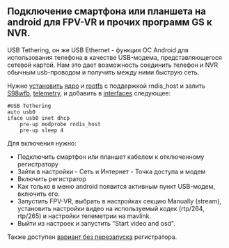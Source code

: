 ## Подключение смартфона или планшета на android для FPV-VR и прочих программ GS к NVR.

USB Tethering, он же USB Ethernet - функция ОС Android для использования телефона в качестве USB-модема, представляющегося сетевой картой. Нам это дает возможность соединить
телефон и NVR обычным usb-проводом и получить между ними быструю сеть.

Нужно [установить](notes_start_hi3536ev100.md#L47) [ядро](hi3536dv100/uImage.hi3536dv100) и [rootfs](hi3536dv100/rootfs.squashfs.hi3536dv100) с поддержкой rndis_host и залить [S98wfb](hi3536dv100/etc/init.d/S98wfb), [telemetry](hi3536dv100/usr/bin/telemetry), и добавить в [interfaces](hi3536dv100/etc/network/interfaces) следующее:
```
#USB Tethering
auto usb0
iface usb0 inet dhcp
    pre-up modprobe rndis_host
    pre-up sleep 4
```

Для включения нужно:
* Подключить смартфон или планшет кабелем к отключенному регистратору
* Зайти в настройки - Сеть и Интернет - Точка доступа и модем
* Включить регистратор
* Как только в меню android появится активным пункт USB-модем, включить его.
* Запустить FPV-VR, выбрать в настройках секцию Manually (stream), установить настройки видео на используемый кодек (rtp/264, rtp/265) и настройки телеметрии на mavlink.
* Выйти из настроек и запустить "Start video and osd".

Также доступен [вариант без перезапуска](nvr_gpio.md) регистратора. 

